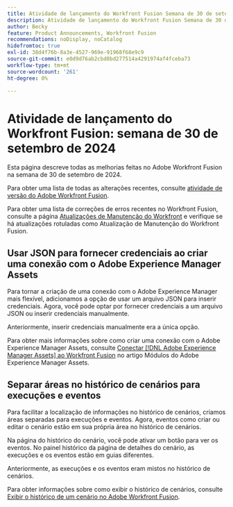 ```yaml
---
title: Atividade de lançamento do Workfront Fusion Semana de 30 de setembro de 2024
description: Atividade de lançamento do Workfront Fusion Semana de 30 de setembro de 2024
author: Becky
feature: Product Announcements, Workfront Fusion
recommendations: noDisplay, noCatalog
hidefromtoc: true
exl-id: 38d4f76b-8a3e-4527-969e-91968f68e9c9
source-git-commit: e0d9d76ab2cbd8bd277514a4291974af4fceba73
workflow-type: tm+mt
source-wordcount: '261'
ht-degree: 0%

---
```


# Atividade de lançamento do Workfront Fusion: semana de 30 de setembro de 2024

Esta página descreve todas as melhorias feitas no Adobe Workfront Fusion na semana de 30 de setembro de 2024.

Para obter uma lista de todas as alterações recentes, consulte [atividade de versão do Adobe Workfront Fusion](/help/workfront-fusion/fusion-product-releases/fusion-release-activity.md).

Para obter uma lista de correções de erros recentes no Workfront Fusion, consulte a página [Atualizações de Manutenção do Workfront](https://experienceleague.adobe.com/docs/workfront-known-issues/releases/current-updates.html?lang=pt-BR) e verifique se há atualizações rotuladas como Atualização de Manutenção do Workfront Fusion.

## Usar JSON para fornecer credenciais ao criar uma conexão com o Adobe Experience Manager Assets

Para tornar a criação de uma conexão com o Adobe Experience Manager mais flexível, adicionamos a opção de usar um arquivo JSON para inserir credenciais. Agora, você pode optar por fornecer credenciais a um arquivo JSON ou inserir credenciais manualmente.

Anteriormente, inserir credenciais manualmente era a única opção.

Para obter mais informações sobre como criar uma conexão com o Adobe Experience Manager Assets, consulte [Conectar [!DNL Adobe Experience Manager Assets] ao Workfront Fusion](/help/workfront-fusion/references/apps-and-modules/adobe-connectors/aem-assets-modules.md#connect-adobe-experience-manager-assets-to-workfront-fusion) no artigo Módulos do Adobe Experience Manager Assets.

## Separar áreas no histórico de cenários para execuções e eventos

Para facilitar a localização de informações no histórico de cenários, criamos áreas separadas para execuções e eventos. Agora, eventos como criar ou editar o cenário estão em sua própria área no histórico de cenários.

Na página do histórico do cenário, você pode ativar um botão para ver os eventos. No painel histórico da página de detalhes do cenário, as execuções e os eventos estão em guias diferentes.

Anteriormente, as execuções e os eventos eram mistos no histórico de cenários.

Para obter informações sobre como exibir o histórico de cenários, consulte [Exibir o histórico de um cenário no Adobe Workfront Fusion](/help/workfront-fusion/manage-scenarios/view-scenario-execution-history.md).

